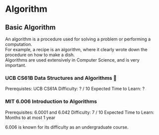 # Algorithm
## Basic Algorithm

An algorithm is a procedure used for solving a problem or performing a computation.<br>
For example, a recipe is an algorithm, where it clearly wrote down the procedure on how to make a dish.<br>
Algorithms are used extensively in Computer Science, and is very important.

### UCB CS61B Data Structures and Algorithms 🎯
Prerequistes: UCB CS61A
Difficulty: ? / 10
Expected Time to Learn: ?

### MIT 6.006 Introduction to Algorithms
Prerequisites: 6.0001 and 6.042
Difficulty: 7 / 10
Expected Time to Learn: Months to at most 1 year

6.006 is known for its difficulty as an undergraduate course.
